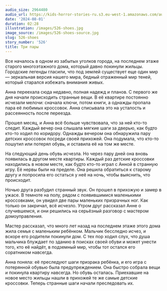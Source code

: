 ```yaml
---
audio_size: 2964480
audio_url: https://kids-horror-stories-ru.s3.eu-west-1.amazonaws.com/audio/526-shoes.mp3
date: '2024-08-01'
duration: 02:28
illustration: /images/526-shoes.jpg
image_source: /images/526-shoes-source.jpg
slug: 526-shoes
story_number: '526'
title: Три пары
---
```


Все началось в одном из забытых уголков города, на последнем этаже старого многоэтажного дома, который давно покинули жильцы. Городские легенды гласили, что под землей существует еще один мир — зеркальная версия нашего мира, бедный отраженный мир теней, который старался избежать внимания живых.

Анна переехала сюда недавно, полная надежд и планов. С первого же дня начали происходить странные вещи. В её квартире постоянно исчезали мелочи: сначала ключи, потом книги, а однажды пропала пара её любимых кроссовок. Анна списывала это на усталость и рассеянность после переезда.

Прошел месяц, и Анна всё больше чувствовала, что за ней кто-то следит. Каждый вечер она слышала мягкие шаги за дверью, как будто кто-то ходил по коридору. Однажды вечером она обнаружила пару детских кроссовок посреди своей прихожей. Она подумала, что кто-то пошутил или потерял обувь, и оставила её на том же месте.

На следующий день обувь исчезла. Но через пару дней она вновь появилась в другом месте квартиры. Каждый раз детские кроссовки находились в новом месте, как будто кто-то играл с Анной в странную игру. Её нервы были на пределе. Она решила обратиться к старому другу и попросила его остаться у неё на ночь, чтобы выяснить, что происходит.

Ночью друга разбудил странный звук. Он прошел в прихожую и замер в ужасе. В темноте на полу, рядом с появившимися маленькими кроссовками, он увидел две пары маленьких призрачных ног. Как только он закричал, всё исчезло. Утром друг рассказал Анне о случившемся, и они решились на серьёзный разговор с мастером домоуправления.

Мастер рассказал, что много лет назад на последнем этаже этого дома жила семья с маленьким ребёнком. Мальчик бесследно исчез, и вскоре его родители покинули дом. С тех пор ходил слух, что душа мальчика блуждает по зданию в поисках своей обуви и может унести того, кто её найдёт, в подземный мир, чтобы тот остался его соратником навсегда.

Анна поняла: её преследуют шаги призрака ребёнка, и его игра с потерянной обувью была предупреждением. Она быстро собрала вещи и покинула квартиру навсегда. Но обувь осталась. Приехавшие на новое место жильцы нашли в прихожей те же самые детские кроссовки. Теперь странные шаги начали преследовать их.